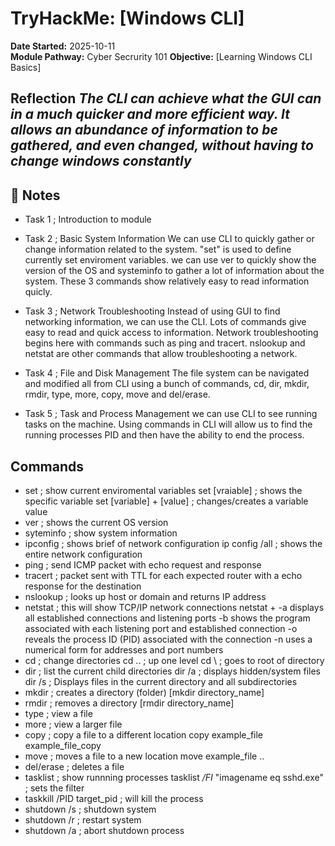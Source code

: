 # TryHackMe: [Windows CLI]

**Date Started:** 2025-10-11  
**Module Pathway:** Cyber Secrurity 101 
**Objective:** [Learning Windows CLI Basics]

**Reflection** 
*The CLI can achieve what the GUI can in a much quicker and more efficient way. It allows an abundance of information to be gathered, and even changed, without having to change windows constantly*
---

## 🧠 Notes
- Task 1 ; Introduction to module

- Task 2 ; Basic System Information
We can use CLI to quickly gather or change information related to the system. "set" is used to define currently set enviroment variables. we can use ver to quickly show the version of the OS and systeminfo to gather a lot of information about the system. These 3 commands show relatively easy to read information quicly.

- Task 3 ; Network Troubleshooting
Instead of using GUI to find networking information, we can use the CLI. Lots of commands give easy to read and quick access to information. Network troubleshooting begins here with commands such as ping and tracert. nslookup and netstat are other commands that allow troubleshooting a network.

- Task 4 ; File and Disk Management
The file system can be navigated and modified all from CLI using a bunch of commands, cd, dir, mkdir, rmdir, type, more, copy, move and del/erase.

- Task 5 ; Task and Process Management
we can use CLI to see running tasks on the machine. Using commands in CLI will allow us to find the running processes PID and then have the ability to end the process.

## Commands
- set ; show current enviromental variables
    set [vraiable] ; shows the specific variable
    set [variable] + [value] ; changes/creates a variable value
- ver ; shows the current OS version
- syteminfo ; show system information
- ipconfig ; shows brief of network configuration
    ip config /all ; shows the entire network configuration
- ping ; send ICMP packet with echo request and response
- tracert ; packet sent with TTL for each expected router with a echo response for the destination
- nslookup ; looks up host or domain and returns IP address
- netstat ; this will show TCP/IP network connections
    netstat +   -a displays all established connections and listening ports
                -b shows the program associated with each listening port and established connection
                -o reveals the process ID (PID) associated with the connection
                -n uses a numerical form for addresses and port numbers
- cd ; change directories
    cd .. ; up one level
    cd \ ; goes to root of directory
- dir ; list the current child directories
    dir /a ; displays hidden/system files
    dir /s ; Displays files in the current directory and all subdirectories
- mkdir ; creates a directory (folder)
    [mkdir directory_name]
- rmdir ; removes a directory
    [rmdir directory_name]
- type ; view a file
- more ; view a larger file
- copy ; copy a file to a different location
    copy example_file example_file_copy
- move ; moves a file to a new location
    move example_file ..
- del/erase ; deletes a file
- tasklist ; show runnning processes
    tasklist */FI* "imagename eq sshd.exe" ;  sets the filter
- taskkill /PID target_pid ; will kill the process
- shutdown /s ; shutdown system
- shutdown /r ; restart system
- shutdown /a ; abort shutdown process


